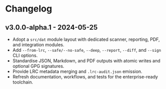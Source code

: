 # Changelog

## v3.0.0-alpha.1 - 2024-05-25

* Adopt a `src/dat` module layout with dedicated scanner, reporting, PDF, and integration modules.
* Add `--from-lrc`, `--safe/--no-safe`, `--deep`, `--report`, `--diff`, and `--sign` CLI options.
* Standardise JSON, Markdown, and PDF outputs with atomic writes and optional GPG signatures.
* Provide LRC metadata merging and `.lrc-audit.json` emission.
* Refresh documentation, workflows, and tests for the enterprise-ready toolchain.
